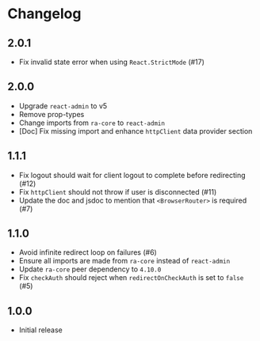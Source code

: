 # Changelog

## 2.0.1

- Fix invalid state error when using `React.StrictMode` (#17)

## 2.0.0

-   Upgrade `react-admin` to v5
-   Remove prop-types
-   Change imports from `ra-core` to `react-admin`
- [Doc] Fix missing import and enhance `httpClient` data provider section

## 1.1.1

-   Fix logout should wait for client logout to complete before redirecting (#12)
-   Fix `httpClient` should not throw if user is disconnected (#11)
-   Update the doc and jsdoc to mention that `<BrowserRouter>` is required (#7)

## 1.1.0

-   Avoid infinite redirect loop on failures (#6)
-   Ensure all imports are made from `ra-core` instead of `react-admin`
-   Update `ra-core` peer dependency to `4.10.0`
-   Fix `checkAuth` should reject when `redirectOnCheckAuth` is set to `false` (#5)

## 1.0.0

-   Initial release
